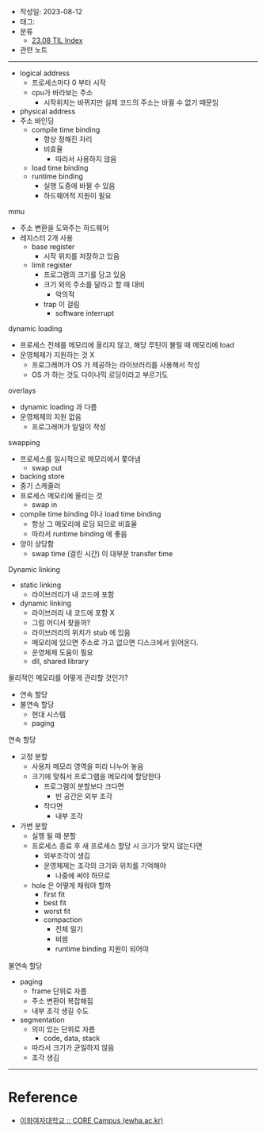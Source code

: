 - 작성일: 2023-08-12
- 태그: 
- 분류
    - [23.08 TIL Index](23.08%20TIL%20Index.md)
- 관련 노트

---

- logical address
    - 프로세스마다 0 부터 시작
    - cpu가 바라보는 주소
        - 시작위치는 바뀌지만 실제 코드의 주소는 바뀔 수 없기 때문임
- physical address
- 주소 바인딩
    - compile time binding
        - 항상 정해진 자리
        - 비효율
            - 따라서 사용하지 않음
    - load time binding
    - runtime binding
        - 실행 도중에 바뀔 수 있음
        - 하드웨어적 지원이 필요

mmu

- 주소 변환을 도와주는 하드웨어
- 레지스터 2개 사용
    - base register
        - 시작 위치를 저장하고 있음
    - limit register
        - 프로그램의 크기를 담고 있음
        - 크기 외의 주소를 달라고 할 때 대비
            - 악의적
        - trap 이 걸림
            - software interrupt

dynamic loading

- 프로세스 전체를 메모리에 올리지 않고, 해당 루틴이 불릴 때 메모리에 load
- 운영체제가 지원하는 것 X
    - 프로그래머가 OS 가 제공하는 라이브러리를 사용해서 작성
    - OS 가 하는 것도 다이나믹 로딩이라고 부르기도

overlays

- dynamic loading 과 다름
- 운영체제의 지원 없음
    - 프로그래머가 일일이 작성
    
swapping

- 프로세스를 일시적으로 메모리에서 쫓아냄
    - swap out
- backing store
- 중기 스케줄러
- 프로세스 메모리에 올리는 것
    - swap in
- compile time binding 이나 load time binding
    - 항상 그 메모리에 로딩 되므로 비효율
    - 따라서 runtime binding 에 좋음
- 양이 상당함
    - swap time (걸린 시간) 이 대부분 transfer time

Dynamic linking

- static linking
    - 라이브러리가 내 코드에 포함
- dynamic linking
    - 라이브러리 내 코드에 포함 X
    - 그럼 어디서 찾을까?
    - 라이브러리의 위치가 stub 에 있음
    - 메모리에 있으면 주소로 가고 없으면 디스크에서 읽어온다.
    - 운영체제 도움이 필요
    - dll, shared library

물리적인 메모리를 어떻게 관리할 것인가?

- 연속 할당
- 불연속 할당
    - 현대 시스템
    - paging

연속 할당

- 고정 분할
    - 사용자 메모리 영역을 미리 나누어 놓음
    - 크기에 맞춰서 프로그램을 메모리에 할당한다
        - 프로그램이 분할보다 크다면
            - 빈 공간은 외부 조각
        - 작다면
            - 내부 조각
- 가변 분할
    - 실행 될 때 분할
    - 프로세스 종료 후 새 프로세스 할당 시 크기가 맞지 않는다면
        - 외부조각이 생김
        - 운영체제는 조각의 크기와 위치를 기억해야
            - 나중에 써야 하므로
    - hole 은 어떻게 채워야 할까
        - first fit
        - best fit
        - worst fit
        - compaction
            - 전체 밀기
            - 비쌈
            - runtime binding 지원이 되어야

불연속 할당

- paging
    - frame 단위로 자름
    - 주소 변환이 복잡해짐
    - 내부 조각 생길 수도
- segmentation
    - 의미 있는 단위로 자름
        - code, data, stack
    - 따라서 크기가 균일하지 않음
    - 조각 생김

---

# Reference

- [이화여자대학교 :: CORE Campus (ewha.ac.kr)](https://core.ewha.ac.kr/publicview/C0101020140425151219100144?vmode=f)